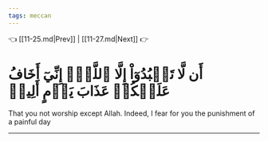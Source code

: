 ```yaml
---
tags: meccan
---
```


👈 [[11-25.md|Prev]] | [[11-27.md|Next]] 👉

# أَن لَّا تَعۡبُدُوٓاْ إِلَّا ٱللَّهَۖ إِنِّيٓ أَخَافُ عَلَيۡكُمۡ عَذَابَ يَوۡمٍ أَلِيمٖ

That you not worship except Allah. Indeed, I fear for you the punishment of a painful day

---

